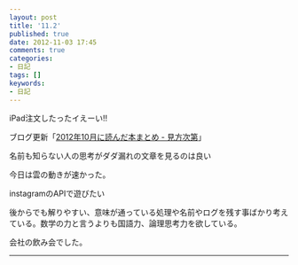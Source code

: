 ```yaml
---
layout: post
title: '11.2'
published: true
date: 2012-11-03 17:45
comments: true
categories:
- 日記
tags: []
keywords:
- 日記
---
```

iPad注文したったイえーい!!

ブログ更新「[2012年10月に読んだ本まとめ - 見方次第](http://soramugi.hateblo.jp/entry/2012/11/02/011734 "2012年10月に読んだ本まとめ - 見方次第")」

名前も知らない人の思考がダダ漏れの文章を見るのは良い
<div>

今日は雲の動きが速かった。

instagramのAPIで遊びたい

後からでも解りやすい、意味が通っている処理や名前やログを残す事ばかり考えている。数学の力と言うよりも国語力、論理思考力を欲している。

会社の飲み会でした。

</div>

---

